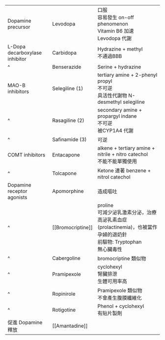 
|                                |                   |                                                                                                                          |
| ------------------------------ | ----------------- | ------------------------------------------------------------------------------------------------------------------------ |
| Dopamine precursor             | Levodopa          | 口服<br>容易發生 on-off phenomenon<br>Vitamin B6 加速 Levodopa 代謝                                                      |
| L-Dopa decarboxylase inhibitor | Carbidopa         | Hydrazine + methyl<br>不通過BBB                                                                                          |
| ^                              | Benserazide       | Serine + hydrazine                                                                                                       |
| MAO-B inhibitors               | Selegiline (1)    | tertiary amine + 2-phenyl propyl<br>不可逆<br>具活性代謝物 N-desmethyl selegiline                                        |
| ^                              | Rasagiline (2)    | secondary amine + propargyl indane<br>不可逆<br>被CYP1A4 代謝<br>                                                        |
| ^                              | Safinamide (3)    | 可逆                                                                                                                     |
| COMT inhibitors                | Entacapone        | alkene + tertiary amine + nitrile + nitro catechol<br>不能不能單獨使用                                                   |
| ^                              | Tolcapone         | Ketone 連著 benzene + nitrol catechol                                                                                    |
| Dopamine receptor agonists     | Apomorphine       | 造成嘔吐                                                                                                                 |
| ^                              | [[Bromocriptine]] | proline<br>可減少泌乳激素分泌，治療高泌乳素血症(prolactinemia)，也被當作孕婦的退奶針<br>前驅物: Tryptophan<br>無心臟毒性 |
| ^                              | Cabergoline       | bromocriptine 類似物                                                                                                     |
| ^                              | Pramipexole       | cyclohexyl<br>腎臟排泄<br>生體可用率高                                                                                   |
| ^                              | Ropinirole        | Pramipexole 類似物<br>不會產生腹膜纖維化                                                                                 |
| ^                              | Rotigotine        | Phenol + cyclohexyl<br>有貼片製劑                                                                                        |
| 促進 Dopamine 釋放             | [[Amantadine]]                   |                                                                                                                          |
